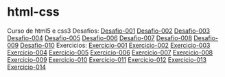# html-css
 Curso de html5 e css3
 Desafios:
 <a href= "https://guill3r-490.github.io/html-css/Desafios/Desafio-001" target="_blank">Desafio-001</a>
 <a href= "https://guill3r-490.github.io/html-css/Desafios/Desafio-002" target="_blank">Desafio-002</a>
 <a href= "https://guill3r-490.github.io/html-css/Desafios/Desafio-003" target="_blank">Desafio-003</a>
 <a href= "https://guill3r-490.github.io/html-css/Desafios/Desafio-004" target="_blank">Desafio-004</a>
 <a href= "https://guill3r-490.github.io/html-css/Desafios/Desafio-005" target="_blank">Desafio-005</a>
 <a href= "https://guill3r-490.github.io/html-css/Desafios/Desafio-006" target="_blank">Desafio-006</a>
 <a href= "https://guill3r-490.github.io/html-css/Desafios/Desafio-007" target="_blank">Desafio-007</a>
 <a href= "https://guill3r-490.github.io/html-css/Desafios/Desafio-008" target="_blank">Desafio-008</a>
 <a href= "https://guill3r-490.github.io/html-css/Desafios/Desafio-009" target="_blank">Desafio-009</a>
<a href= "https://guill3r-490.github.io/html-css/Desafios/Desafio-010/android.html" target="_blank">Desafio-010</a> 
Exercicios:
<a href="https://guill3r-490.github.io/html-css/Ex001-Começo" target="_blank">Exercicio-001</a>
<a href="https://guill3r-490.github.io/html-css/Ex002-Paragrafos" target="_blank">Exercicio-002</a>
<a href="https://guill3r-490.github.io/html-css/Ex003-Simbolos e emojis" target="_blank">Exercicio-003</a>
<a href="https://guill3r-490.github.io/html-css/Ex004-Imagens" target="_blank">Exercicio-004</a>
<a href="https://guill3r-490.github.io/html-css/Ex005-Titulos" target="_blank">Exercicio-005</a>
<a href="https://guill3r-490.github.io/html-css/Ex006-Semântica" target="_blank">Exercicio-006</a>
<a href="https://guill3r-490.github.io/html-css/Ex007-Listas" target="_blank">Exercicio-007</a>
<a href="https://guill3r-490.github.io/html-css/Ex008-Links" target="_blank">Exercicio-008</a>
<a href="https://guill3r-490.github.io/html-css/Ex009-Audios" target="_blank">Exercicio-009</a>
<a href="https://guill3r-490.github.io/html-css/Ex010-Videos" target="_blank">Exercicio-010</a>
<a href="https://guill3r-490.github.io/html-css/Ex011-Css/alinhamento_de_texto.html" target="_blank">Exercicio-011</a>
<a href="https://guill3r-490.github.io/html-css/Ex012-Cores/Psicologia_das_Cores.html" target="_blank">Exercicio-012</a>
<a href="https://guill3r-490.github.io/html-css/Ex013-Tipografia/Base.html" target="_blank">Exercicio-013</a>
<a href="https://guill3r-490.github.io/html-css/Ex014-Caixas" target="_blank">Exercicio-014</a>